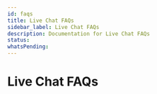 ```yaml
---
id: faqs
title: Live Chat FAQs
sidebar_label: Live Chat FAQs
description: Documentation for Live Chat FAQs
status: 
whatsPending: 
---
```


# Live Chat FAQs

